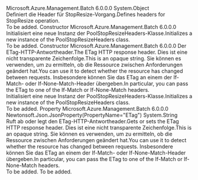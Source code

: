<Type Name="PoolStopResizeHeaders" FullName="Microsoft.Azure.Management.Batch.Models.PoolStopResizeHeaders">
  <TypeSignature Language="C#" Value="public class PoolStopResizeHeaders" />
  <TypeSignature Language="ILAsm" Value=".class public auto ansi beforefieldinit PoolStopResizeHeaders extends System.Object" />
  <TypeSignature Language="DocId" Value="T:Microsoft.Azure.Management.Batch.Models.PoolStopResizeHeaders" />
  <TypeSignature Language="VB.NET" Value="Public Class PoolStopResizeHeaders" />
  <TypeSignature Language="F#" Value="type PoolStopResizeHeaders = class" />
  <AssemblyInfo>
    <AssemblyName>Microsoft.Azure.Management.Batch</AssemblyName>
    <AssemblyVersion>6.0.0.0</AssemblyVersion>
  </AssemblyInfo>
  <Base>
    <BaseTypeName>System.Object</BaseTypeName>
  </Base>
  <Interfaces />
  <Docs>
    <summary>
            <span data-ttu-id="7f64f-101">Definiert die Header für StopResize-Vorgang.</span><span class="sxs-lookup"><span data-stu-id="7f64f-101">Defines headers for StopResize operation.</span></span>
            </summary>
    <remarks>To be added.</remarks>
  </Docs>
  <Members>
    <Member MemberName=".ctor">
      <MemberSignature Language="C#" Value="public PoolStopResizeHeaders ();" />
      <MemberSignature Language="ILAsm" Value=".method public hidebysig specialname rtspecialname instance void .ctor() cil managed" />
      <MemberSignature Language="DocId" Value="M:Microsoft.Azure.Management.Batch.Models.PoolStopResizeHeaders.#ctor" />
      <MemberSignature Language="VB.NET" Value="Public Sub New ()" />
      <MemberType>Constructor</MemberType>
      <AssemblyInfo>
        <AssemblyName>Microsoft.Azure.Management.Batch</AssemblyName>
        <AssemblyVersion>6.0.0.0</AssemblyVersion>
      </AssemblyInfo>
      <Parameters />
      <Docs>
        <summary>
            <span data-ttu-id="7f64f-102">Initialisiert eine neue Instanz der PoolStopResizeHeaders-Klasse.</span><span class="sxs-lookup"><span data-stu-id="7f64f-102">Initializes a new instance of the PoolStopResizeHeaders class.</span></span>
            </summary>
        <remarks>To be added.</remarks>
      </Docs>
    </Member>
    <Member MemberName=".ctor">
      <MemberSignature Language="C#" Value="public PoolStopResizeHeaders (string eTag = null);" />
      <MemberSignature Language="ILAsm" Value=".method public hidebysig specialname rtspecialname instance void .ctor(string eTag) cil managed" />
      <MemberSignature Language="DocId" Value="M:Microsoft.Azure.Management.Batch.Models.PoolStopResizeHeaders.#ctor(System.String)" />
      <MemberSignature Language="VB.NET" Value="Public Sub New (Optional eTag As String = null)" />
      <MemberSignature Language="F#" Value="new Microsoft.Azure.Management.Batch.Models.PoolStopResizeHeaders : string -&gt; Microsoft.Azure.Management.Batch.Models.PoolStopResizeHeaders" Usage="new Microsoft.Azure.Management.Batch.Models.PoolStopResizeHeaders eTag" />
      <MemberType>Constructor</MemberType>
      <AssemblyInfo>
        <AssemblyName>Microsoft.Azure.Management.Batch</AssemblyName>
        <AssemblyVersion>6.0.0.0</AssemblyVersion>
      </AssemblyInfo>
      <Parameters>
        <Parameter Name="eTag" Type="System.String" />
      </Parameters>
      <Docs>
        <param name="eTag"><span data-ttu-id="7f64f-103">Der ETag-HTTP-Antwortheader.</span><span class="sxs-lookup"><span data-stu-id="7f64f-103">The ETag HTTP response header.</span></span> <span data-ttu-id="7f64f-104">Dies ist eine nicht transparente Zeichenfolge.</span><span class="sxs-lookup"><span data-stu-id="7f64f-104">This is an opaque string.</span></span> <span data-ttu-id="7f64f-105">Sie können es verwenden, um zu ermitteln, ob die Ressource zwischen Anforderungen geändert hat.</span><span class="sxs-lookup"><span data-stu-id="7f64f-105">You can use it to detect whether the resource has changed between requests.</span></span> <span data-ttu-id="7f64f-106">Insbesondere können Sie das ETag an einem der If-Match- oder If-None-Match-Header übergeben.</span><span class="sxs-lookup"><span data-stu-id="7f64f-106">In particular, you can pass the ETag to one of the If-Match or If-None-Match headers.</span></span></param>
        <summary>
            <span data-ttu-id="7f64f-107">Initialisiert eine neue Instanz der PoolStopResizeHeaders-Klasse.</span><span class="sxs-lookup"><span data-stu-id="7f64f-107">Initializes a new instance of the PoolStopResizeHeaders class.</span></span>
            </summary>
        <remarks>To be added.</remarks>
      </Docs>
    </Member>
    <Member MemberName="ETag">
      <MemberSignature Language="C#" Value="public string ETag { get; set; }" />
      <MemberSignature Language="ILAsm" Value=".property instance string ETag" />
      <MemberSignature Language="DocId" Value="P:Microsoft.Azure.Management.Batch.Models.PoolStopResizeHeaders.ETag" />
      <MemberSignature Language="VB.NET" Value="Public Property ETag As String" />
      <MemberSignature Language="F#" Value="member this.ETag : string with get, set" Usage="Microsoft.Azure.Management.Batch.Models.PoolStopResizeHeaders.ETag" />
      <MemberType>Property</MemberType>
      <AssemblyInfo>
        <AssemblyName>Microsoft.Azure.Management.Batch</AssemblyName>
        <AssemblyVersion>6.0.0.0</AssemblyVersion>
      </AssemblyInfo>
      <Attributes>
        <Attribute>
          <AttributeName>Newtonsoft.Json.JsonProperty(PropertyName="ETag")</AttributeName>
        </Attribute>
      </Attributes>
      <ReturnValue>
        <ReturnType>System.String</ReturnType>
      </ReturnValue>
      <Docs>
        <summary>
            <span data-ttu-id="7f64f-108">Ruft ab oder legt den ETag-HTTP-Antwortheader.</span><span class="sxs-lookup"><span data-stu-id="7f64f-108">Gets or sets the ETag HTTP response header.</span></span> <span data-ttu-id="7f64f-109">Dies ist eine nicht transparente Zeichenfolge.</span><span class="sxs-lookup"><span data-stu-id="7f64f-109">This is an opaque string.</span></span> <span data-ttu-id="7f64f-110">Sie können es verwenden, um zu ermitteln, ob die Ressource zwischen Anforderungen geändert hat.</span><span class="sxs-lookup"><span data-stu-id="7f64f-110">You can use it to detect whether the resource has changed between requests.</span></span> <span data-ttu-id="7f64f-111">Insbesondere können Sie das ETag an einem der If-Match- oder If-None-Match-Header übergeben.</span><span class="sxs-lookup"><span data-stu-id="7f64f-111">In particular, you can pass the ETag to one of the If-Match or If-None-Match headers.</span></span>
            </summary>
        <value>To be added.</value>
        <remarks>To be added.</remarks>
      </Docs>
    </Member>
  </Members>
</Type>